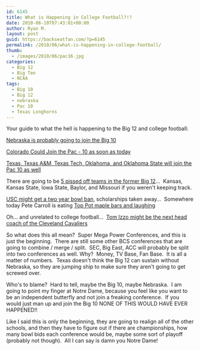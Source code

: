 ```yaml
---
id: 6145
title: What is Happening in College Football?!?
date: 2010-06-10T07:43:01+00:00
author: Ryan M.
layout: post
guid: https://backseatfan.com/?p=6145
permalink: /2010/06/what-is-happening-in-college-football/
thumb:
  - /images/2010/06/pac16.jpg
categories:
  - Big 12
  - Big Ten
  - NCAA
tags:
  - Big 10
  - Big 12
  - nebraska
  - Pac 10
  - Texas Longhorns
---
```


<div class="entry">
  <p>
    Your guide to what the hell is happening to the Big 12 and college football:
  </p>

  <p>
    <a href="http://sports.espn.go.com/ncaa/news/story?id=5268408">Nebraska is probably going to join the Big 10</a>
  </p>

  <p>
    <a href="http://www.sportingnews.com/college-football/article/2010-06-10/colorado-set-announce-move-pac-10">Colorado Could Join the Pac - 10 as soon as today</a>
  </p>

  <p>
    <a href="http://texas.rivals.com/content.asp?CID=1092612">Texas, Texas A&M, Texas Tech, Oklahoma, and Oklahoma State will join the Pac 10 as well</a>
  </p>

  <p>
    There are going to be <a href="http://cjonline.com/sports/football/2010-06-05/big_12_best_option_for_ku_ksu">5 pissed off teams in the former Big 12</a>&#8230;  Kansas, Kansas State, Iowa State, Baylor, and Missouri if you weren't keeping track.
  </p>

  <p>
    <a href="http://www.latimes.com/sports/la-sp-usc-20100610,0,7548894.story">USC might get a two year bowl ban</a>, scholarships taken away&#8230;  Somewhere today Pete Carroll is eating <a href="https://backseatfan.com/index.php/2010/06/golden-tate-loves-irresistible-maple-bars/">Top Pot maple bars and laughing</a>
  </p>

  <p>
    Oh&#8230; and unrelated to college football&#8230;  <a href="http://content.usatoday.com/communities/gameon/post/2010/06/tom-izzo-meets-with-players-but-no-decision-made-by-coach-or-players/1">Tom Izzo might be the next head coach of the Cleveland Cavaliers</a>
  </p>

  <p>
    So what does this all mean?  Super Mega Power Conferences, and this is just the beginning.  There are still some other BCS conferences that are going to combine / merge / split.  SEC, Big East, ACC will probably be split into two conferences as well. Why?  Money, TV Base, Fan Base.  It is all a matter of numbers.  Texas doesn't think the Big 12 can sustain without Nebraska, so they are jumping ship to make sure they aren't going to get screwed over.
  </p>

  <p>
    Who's to blame?  Hard to tell, maybe the Big 10, maybe Nebraska.  I am going to point my finger at Notre Dame, because you feel like you want to be an independent butterfly and not join a freaking conference.  If you would just man up and join the Big 10 NONE OF THIS WOULD HAVE EVER HAPPENED!!
  </p>

  <p>
    Like I said this is only the beginning, they are going to realign all of the other schools, and then they have to figure out if there are championships, how many bowl bids each conference would be, maybe some sort of playoff (probably not though).  All I can say is damn you Notre Dame!
  </p>
</div>
